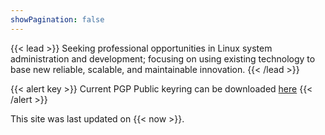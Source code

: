 ```yaml
---
showPagination: false
---
```

{{< lead >}}
Seeking professional opportunities in Linux system administration and development; focusing on using existing technology to base new reliable, scalable, and maintainable innovation. 
{{< /lead >}}

{{< alert key >}}
Current PGP Public keyring can be downloaded [here](/docs/fullkeyring.asc)
{{< /alert >}}

This site was last updated on {{< now >}}.